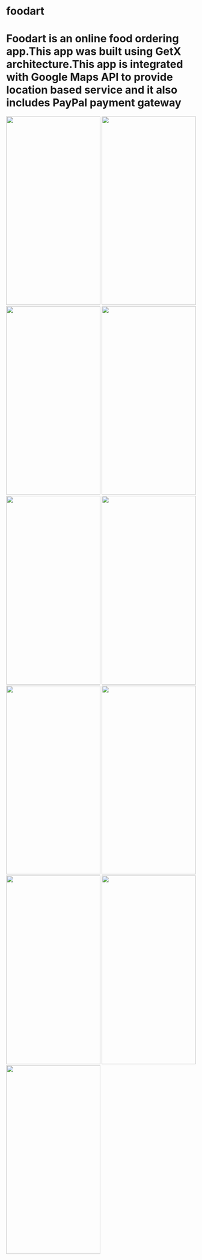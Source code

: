 # foodart
    
   # Foodart is an online food ordering app.This app was built using GetX architecture.This app is integrated with Google Maps API to provide location based service and it also includes PayPal payment gateway 

<img src="https://user-images.githubusercontent.com/63713194/169001580-c5191209-b4ed-4274-b095-a9ed1578b407.jpg" width=250 height=500>  <img src="https://user-images.githubusercontent.com/63713194/169001516-553a0224-1dfd-48aa-869d-084cfd6bdd7c.jpg" width=250 height=500>  <img src="https://user-images.githubusercontent.com/63713194/169003129-e8e9e30a-129f-4a9d-9d5b-ad0cafd36b7a.jpg" width=250 height=500>  <img src="https://user-images.githubusercontent.com/63713194/169001524-d81b8da8-1cab-41df-855e-7f17547c5d6c.jpg" width=250 height=500>  <img src="https://user-images.githubusercontent.com/63713194/169001473-707dec19-2f15-411b-a497-10962318c05c.jpg" width=250 height=500>  <img src="https://user-images.githubusercontent.com/63713194/169000854-6bba2371-725a-4d0f-b686-8740a4963571.jpg" width=250 height=500>  <img src="https://user-images.githubusercontent.com/63713194/169003549-36beb23e-1889-4a9e-a59e-2f0851bcc10f.jpg" width=250 height=500>  <img src="https://user-images.githubusercontent.com/63713194/169001497-755c9a42-5069-4b1f-9e28-cf9d62827a5b.jpg" width=250 height=500>  <img src="https://user-images.githubusercontent.com/63713194/169001498-1eecd23d-0281-4752-a9d5-a7aa11a85210.jpg" width=250 height=500>  <img src="https://user-images.githubusercontent.com/63713194/169001538-3cfc6fc2-a01b-4f52-9acd-21f74a633ca6.jpg" width=250 height=500>  <img src="https://user-images.githubusercontent.com/63713194/169001579-d9498791-de0c-4152-a1c4-648a8d701e37.jpg" width=250 height=500>


